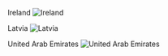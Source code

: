 Ireland
![Ireland](https://user-images.githubusercontent.com/109108536/184029106-f7a03597-c070-41ff-93a5-804e0dc5b703.png)

Latvia
![Latvia](https://user-images.githubusercontent.com/109108536/184029586-153e2d17-ae0a-48e8-bbda-68821c1fb0d1.png)

United Arab Emirates
![United Arab Emirates](https://user-images.githubusercontent.com/109108536/184029328-47d50831-4919-4d4d-8011-49d70e40c7ec.png)
